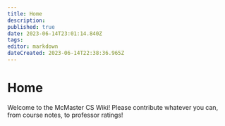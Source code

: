 ```yaml
---
title: Home
description: 
published: true
date: 2023-06-14T23:01:14.840Z
tags: 
editor: markdown
dateCreated: 2023-06-14T22:38:36.965Z
---
```


# Home
Welcome to the McMaster CS Wiki! Please contribute whatever you can, from course notes, to professor ratings!